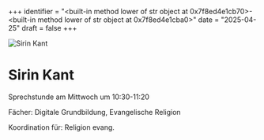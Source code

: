 
+++
identifier = "<built-in method lower of str object at 0x7f8ed4e1cb70>-<built-in method lower of str object at 0x7f8ed4e1cba0>"
date = "2025-04-25"
draft = false
+++

<div class="row">
<div class="column">
<img src="/images/personal/Kant.jpg" alt="Sirin Kant"> 
</div>
<div class="column">

# Sirin Kant

Sprechstunde am Mittwoch um 10:30-11:20

Fächer: Digitale Grundbildung,  Evangelische Religion











Koordination für: Religion evang.

</div>
</div> 

